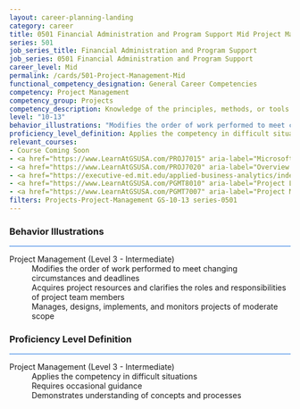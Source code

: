 ```yaml
---
layout: career-planning-landing
category: career
title: 0501 Financial Administration and Program Support Mid Project Management
series: 501
job_series_title: Financial Administration and Program Support
job_series: 0501 Financial Administration and Program Support
career_level: Mid
permalink: /cards/501-Project-Management-Mid
functional_competency_designation: General Career Competencies
competency: Project Management
competency_group: Projects
competency_description: Knowledge of the principles, methods, or tools for developing, scheduling, coordinating, and managing projects and resources, including monitoring and inspecting costs, work, and performance.
level: "10-13"
behavior_illustrations: "Modifies the order of work performed to meet changing circumstances and deadlines ? Acquires project resources and clarifies the roles and responsibilities of project team members ? Manages, designs, implements, and monitors projects of moderate scope"
proficiency_level_definition: Applies the competency in difficult situations ? Requires occasional guidance ? Demonstrates understanding of concepts and processes
relevant_courses: 
- Course Coming Soon
- <a href="https://www.LearnAtGSUSA.com/PROJ7015" aria-label="Microsoft Project&#58; Introduction 2016 (PROJ7015), GSU - https://www.LearnAtGSUSA.com/PROJ7015">Microsoft Project&#58; Introduction 2016 (PROJ7015), GSU</a>
- <a href="https://www.LearnAtGSUSA.com/PROJ7020" aria-label="Overview of Project Management (PROJ7020), GSU - https://www.LearnAtGSUSA.com/PROJ7020">Overview of Project Management (PROJ7020), GSU</a>
- <a href="https://executive-ed.mit.edu/applied-business-analytics/index/enterprise/?b2c_form=true&utm_campaign=gsa&utm_source=b2b" aria-label="Professional Certificate in Technical Project Management (with MIT xPro), Emeritus - https://executive-ed.mit.edu/applied-business-analytics/index/enterprise/?b2c_form=true&utm_campaign=gsa&utm_source=b2b">Professional Certificate in Technical Project Management (with MIT xPro), Emeritus</a>
- <a href="https://www.LearnAtGSUSA.com/PGMT8010" aria-label="Project Leadership (PGMT8010), GSU - https://www.LearnAtGSUSA.com/PGMT8010">Project Leadership (PGMT8010), GSU</a>
- <a href="https://www.LearnAtGSUSA.com/PGMT7007" aria-label="Project Management Essentials (PGMT7007), GSU - https://www.LearnAtGSUSA.com/PGMT7007">Project Management Essentials (PGMT7007), GSU</a>
filters: Projects-Project-Management GS-10-13 series-0501
---
```


<div class="desktop:grid-col-6 margin-y-3">
  <div class="border-top-2 bg-white padding-3 shadow-5 height-full members-hover border-1px button-border border-top-blue radius-lg card-text-color">
    <h3>Behavior Illustrations</h3>
    <hr style="background-color: #1b74e0 !important;"/>
    <dl class="text-base card-content-color"><dt>Project Management (Level 3 - Intermediate)</dt><dd>Modifies the order of work performed to meet changing circumstances and deadlines </dd><dd> Acquires project resources and clarifies the roles and responsibilities of project team members </dd><dd> Manages, designs, implements, and monitors projects of moderate scope</dd></dl>
  </div>
</div>
<div class="desktop:grid-col-6 margin-y-3">
  <div class="border-top-2 bg-white padding-3 shadow-5 height-full members-hover border-1px button-border border-top-blue radius-lg card-text-color">
    <h3>Proficiency Level Definition</h3>
     <hr style="background-color: #1b74e0 !important;"/>
    <dl class="text-base card-content-color"><dt>Project Management (Level 3 - Intermediate)</dt><dd>Applies the competency in difficult situations </dd><dd> Requires occasional guidance </dd><dd> Demonstrates understanding of concepts and processes</dd></dl>
  </div>
</div>